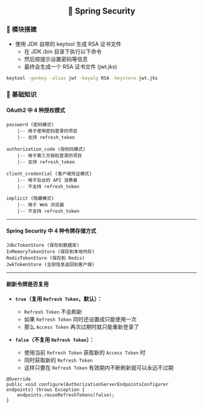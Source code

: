<h2 align="center">📔 Spring Security</h2>

### 🧰 模块搭建

* 使用 JDK 自带的 keytool 生成 RSA 证书文件
    * 在 JDK /bin 目录下执行以下命令
    * 然后按提示设置密码等信息
    * 最终会生成一个 RSA 证书文件 (jwt.jks)

```bash
keytool -genkey -alias jwt -keyalg RSA -keystore jwt.jks
```

### 📑 基础知识

#### OAuth2 中 4 种授权模式

```
password (密码模式)
    |-- 用于使用密码登录的项目
    |-- 支持 refresh_token

authorization_code (授权码模式)
    |-- 用于第三方授权登录的项目
    |-- 支持 refresh_token

client_credential (客户端凭证模式)
    |-- 用于后台的 API 消费者
    |-- 不支持 refresh_token

implicit (隐藏模式)
    |-- 用于 Web 浏览器
    |-- 不支持 refresh_token
```

---

#### Spring Security 中 4 种令牌存储方式

```
JdbcTokenStore (保存到数据库)
InMemoryTokenStore (保存到本地内存)
RedisTokenStore (保存到 Redis)
JwkTokenStore (全部信息返回到客户端)
```

---

#### 刷新令牌是否复用

* **`true`（复用 `Refresh Token`，默认）：**
    * `Refresh Token` 不会刷新
    * 如果 `Refresh Token` 同时还设置成只能使用一次
    * 那么 `Access Token` 再次过期时就只能重新登录了


* **`false`（不复用 `Refresh Token`）：**
    * 使用当前 `Refresh Token` 获取新的 `Access Token` 时
    * 同时获取新的 `Refresh Token`
    * 这样只要在 `Refresh Token` 有效期内不断刷新就可以永远不过期

```
@Override
public void configure(AuthorizationServerEndpointsConfigurer endpoints) throws Exception {
    endpoints.reuseRefreshTokens(false);
}
```
